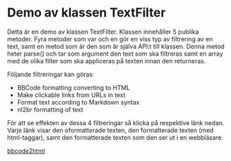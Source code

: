 Demo av klassen TextFilter
==========================

Detta är en demo av klassen TextFilter. Klassen innehåller 5 publika metoder. Fyra metoder som var och en gör en viss typ av filtrering av en text, samt en metod som är den som är själva API:t till klassen. Denna metod heter parse() och tar som argument den text som ska filtreras samt en array med de olika filter som ska appliceras på texten innan den returneras.

Följande filtreringar kan göras:

* BBCode formatting converting to HTML
* Make clickable links from URLs in text
* Format text according to Markdown syntax
* nl2br formatting of text

För att se effekten av dessa 4 filtreringar så klicka på respektive länk nedan. Varje länk visar den oformatterade texten, den formatterade texten (med html-taggar), samt den formatterade texten som den ser ut i en webbläsare.

[bbcode2html](textfilter/bbcode)
